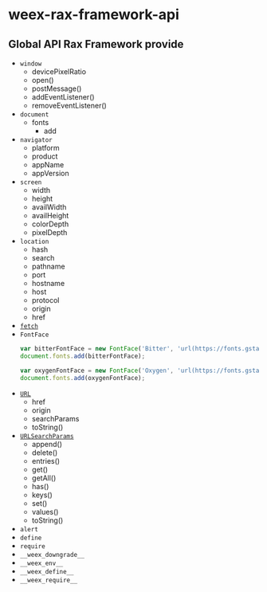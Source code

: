 # weex-rax-framework-api

## Global API Rax Framework provide

* `window`
  * devicePixelRatio
  * open()
  * postMessage()
  * addEventListener()
  * removeEventListener()
* `document`
  * fonts
    * add
* `navigator`
  * platform
  * product
  * appName
  * appVersion
* `screen`
  * width
  * height
  * availWidth
  * availHeight
  * colorDepth
  * pixelDepth
* `location`
  * hash
  * search
  * pathname
  * port
  * hostname
  * host
  * protocol
  * origin
  * href
* [`fetch`](https://developer.mozilla.org/en-US/docs/Web/API/fetch)
* `FontFace`
  ```js
  var bitterFontFace = new FontFace('Bitter', 'url(https://fonts.gstatic.com/s/bitter/v7/HEpP8tJXlWaYHimsnXgfCOvvDin1pK8aKteLpeZ5c0A.woff2)');
  document.fonts.add(bitterFontFace);

  var oxygenFontFace = new FontFace('Oxygen', 'url(https://fonts.gstatic.com/s/oxygen/v5/qBSyz106i5ud7wkBU-FrPevvDin1pK8aKteLpeZ5c0A.woff2)');
  document.fonts.add(oxygenFontFace);
  ```
* [`URL`](https://developer.mozilla.org/en-US/docs/Web/API/URL)
  * href
  * origin
  * searchParams
  * toString()
* [`URLSearchParams`](https://developer.mozilla.org/en-US/docs/Web/API/URLSearchParams)
  * append()
  * delete()
  * entries()
  * get()
  * getAll()
  * has()
  * keys()
  * set()
  * values()
  * toString()
* `alert`
* `define`
* `require`
* `__weex_downgrade__`
* `__weex_env__`
* `__weex_define__`
* `__weex_require__`
